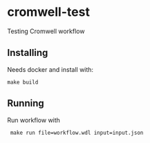 # cromwell-test
Testing Cromwell workflow

## Installing

Needs docker and install with:

```
make build
```

## Running

Run workflow with

```
 make run file=workflow.wdl input=input.json
```